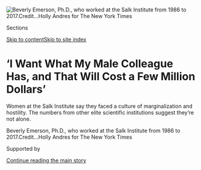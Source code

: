 <div id="app">

<div>

<div>

<div>

</div>

<div data-aria-hidden="false">

<div id="site-content" data-role="main">

<div>

<div class="css-1aor85t" style="opacity:0.000000001;z-index:-1;visibility:hidden">

<div class="css-1hqnpie">

<div class="css-epjblv">

<span class="css-z6pdnw">‘I Want What My Male Colleague Has, and That
Will Cost a Few Million
Dollars’</span>

</div>

<div class="css-k008qs">

<div class="css-1iwv8en">

<span class="css-18z7m18"></span>

<div>

<div>

</div>

</div>

</div>

<span class="css-1n6z4y">https://nyti.ms/2VTcmf0</span>

<div class="css-1705lsu">

<div class="css-4xjgmj">

<div class="css-4skfbu" data-role="toolbar" data-aria-label="Social Media Share buttons, Save button, and Comments Panel with current comment count" data-testid="share-tools">

  - 
  - 
  - 
  - 
    
    <div class="css-6n7j50">
    
    </div>

  - 
  - 

</div>

</div>

</div>

</div>

</div>

</div>

<div class="css-11qgg8s">

</div>

<div id="fullBleedHeaderContent">

<div class="css-1mre5cn">

![<span class="css-i48y28 e13ogyst0" data-aria-hidden="true">Beverly
Emerson, Ph.D., who worked at the Salk Institute from 1986 to
2017.</span><span class="css-ach9cc e1z0qqy90" itemprop="copyrightHolder"><span class="css-1ly73wi e1tej78p0">Credit...</span><span><span>Holly
Andres for The New York
Times</span></span></span>](https://static01.graylady3jvrrxbe.onion/images/2019/04/21/magazine/21mag-Salk-image1/21mag-Salk-image1-articleLarge.jpg?quality=75&auto=webp&disable=upscale)

</div>

<div class="css-hy7cq4">

<div class="css-6cn7ki">

<div class="NYTAppHideMasthead css-1bcu9v6 e1suatyy0">

<div class="section css-1o1qe8k e1suatyy2">

<div class="css-cu5p7t er09x8g0">

<div class="css-6n7j50">

</div>

<span class="css-1dv1kvn">Sections</span>

[Skip to content](#site-content)[Skip to site
index](#site-index)

</div>

<div class="css-10698na e1huz5gh0">

</div>

</div>

</div>

<div class="css-1j5c3eq ehdk2mb0">

# ‘I Want What My Male Colleague Has, and That Will Cost a Few Million Dollars’

</div>

Women at the Salk Institute say they faced a culture of marginalization
and hostility. The numbers from other elite scientific institutions
suggest they’re not alone.

</div>

</div>

<div class="css-nwzfg5 e1gnum310">

<span class="css-1f9pvn2 magazine">Beverly Emerson, Ph.D., who worked at
the Salk Institute from 1986 to
2017.</span><span class="css-ach9cc e1z0qqy90" itemprop="copyrightHolder"><span class="css-1ly73wi e1tej78p0">Credit...</span><span><span>Holly
Andres for The New York Times</span></span></span>

</div>

<div id="sponsor-wrapper" class="css-1hyfx7x">

<div id="sponsor-slug" class="css-19vbshk">

Supported by

</div>

[Continue reading the main
story](#after-sponsor)

<div id="sponsor" class="ad sponsor-wrapper" style="text-align:center;height:100%;display:block">

</div>

<div id="after-sponsor">

</div>

</div>

<div class="css-1fl1393 e1gnum311">

<div class="css-18e8msd">

<div class="css-vp77d3 epjyd6m0">

<div class="css-1baulvz">

By <span class="css-1baulvz last-byline" itemprop="name">Mallory
Pickett</span>

</div>

</div>

  - April 18,
    2019

  - 
    
    <div class="css-4xjgmj">
    
    <div class="css-d8bdto" data-role="toolbar" data-aria-label="Social Media Share buttons, Save button, and Comments Panel with current comment count" data-testid="share-tools">
    
      - 
      - 
      - 
      - 
        
        <div class="css-6n7j50">
        
        </div>
    
      - 
      - 
    
    </div>
    
    </div>

</div>

</div>

</div>

<div class="section meteredContent css-1r7ky0e" name="articleBody" itemprop="articleBody">

<div class="css-1fanzo5 StoryBodyCompanionColumn">

<div class="css-53u6y8">

Northern San Diego County is a scientific mecca, home to some of the
world’s leading biotech companies, renowned research institutions and a
world-class university. But the Salk Institute for Biological Research,
perched on a cliff above the Pacific Ocean in La Jolla, is distinguished
even among its neighbors. Jonas Salk founded the institution in 1963 as
a kind of second legacy, after the millions of lives saved with his
polio vaccine. He envisioned it as a place where scientists would work
in open, collaborative laboratories, free from university bureaucracies:
They would be professors, supervising graduate students and postdocs,
but with no teaching requirements. He recruited 10 of the top men in
biology to join him, including Francis Crick, newly famous for
discovering, with James Watson, DNA’s double helix. In a 1960 letter,
Watson called the idea “Jonas’s utopia.”

By 2017, the biochemist Beverly Emerson had worked in this utopia for 31
years. She was, at the time, onto an exciting idea — a novel approach to
understanding tumor growth — but her 66th birthday was coming up, and
with it her contract with Salk would expire. To renew it, the Institute
required that she have enough grant money to cover half her salary. She
didn’t.

Emerson had pinned her hopes on a new funding initiative she was
developing with the Salk’s president, Elizabeth Blackburn. So when she
went to meet with Blackburn that fall, she thought it might be about
their progress. Instead, she found Blackburn flanked by the Salk’s chief
finance and science officers. “You and I have had long careers,” Emerson
remembers Blackburn saying. She knew it was over.

Emerson broke the news to her lab employees and turned to the work of
shutting down experiments. On her final day, she took one last look
around; she had spent 40 years going to a lab almost every day, and
couldn’t imagine a life without one. The Salk made no announcement of
her departure. It was Kathy Jones, another professor, who sent around an
email letting colleagues know Emerson was leaving, and thanking her for
her years of service.

</div>

</div>

<div class="css-1fanzo5 StoryBodyCompanionColumn">

<div class="css-53u6y8">

Emerson suspected funding wasn’t the only reason her tenure at the Salk
ended so unceremoniously. Two months before that final meeting, she and
Jones and Vicki Lundblad — three of the four women among the Institute’s
32 full professors — filed state gender-discrimination lawsuits against
the Salk, claiming that an “old boys’ club” of senior faculty restricted
their access to funds, laboratory resources and influence. Select male
faculty, they said, effectively ran the Institute and were showered with
private donations, while women were forced to fire essential staff and
were shut out from
power.

</div>

</div>

<div style="max-width:100%;margin:0 auto">

<div class="css-17dprlf" data-id="100000006463974" data-slug="21mag-salk-pullquote1" style="max-width:600px">

</div>

</div>

<div class="css-1fanzo5 StoryBodyCompanionColumn">

<div class="css-53u6y8">

At the time, women made up just 16 percent of the Salk’s senior faculty
and 32 percent of assistant professors — a striking statistic, given
that the biological sciences are one of the only scientific fields in
which women earn more than half the doctoral degrees. This state of
affairs wasn’t unique to the Salk: Women make up a similar share of
senior faculty at similar research institutions, and just 28 percent of
tenured biology professors at elite public universities.

Jones started at the Institute on July 1, 1986, when she was 31. She was
one of two new hires for the Salk’s regulatory biology department. The
other was Emerson, who was still en route, driving cross-country with
her mother, writing grant applications by the light of motel signs. On
her first day, as Jones made her way through the Salk’s campus to meet
with the president, she was dazzled by its grandeur. Two teak-accented
buildings enclosed a marble courtyard, amid orange trees, terraced pools
and a grand ocean view. But as she waited outside the president’s
office, she says she had an encounter she would later think of often. A
woman who introduced herself as Carolyn Stinson, the Institute’s
director of program analysis, shook Jones’s hand and then blurted out a
warning: “You need to understand that at the Salk Institute, women do
not get the same pay as men,” Jones remembers her saying, “and they do
not get anywhere near the same resources.”

“I didn’t know her from anybody,” Jones recalls. “She just walked up and
said that.” (Stinson could not be reached for comment.) But Jones didn’t
give the warning much weight; her first thought, she told me, was, Well,
it’s not going to be like this in 10 years. Her hiring itself felt like
proof that the world had changed; any inequities would fade away as
out-of-touch older scientists retired or died off.

</div>

</div>

<div class="css-1fanzo5 StoryBodyCompanionColumn">

<div class="css-53u6y8">

It had been two years since Suzanne Bourgeois, the wife of one of the
Institute’s founders, started the regulatory biology department, which
was located in the basement of one of the two Salk buildings. The only
other professor in it was Pamela Mellon. Emerson and Jones didn’t take
much notice that their all-woman department was cloistered in the
basement, or that senior female faculty had relatively small labs. But
Mellon, who was slightly older and further along in her career, noticed,
and was concerned. The senior women, she recalls, “were secondary. They
weren’t consulted. They weren’t invited into joint grants. They weren’t
in the leadership.” She left the Salk for U.C. San Diego in 1991. “I
could see even then that I was not going to be in the leadership,” she
says. “That was not going to happen because of my gender.”

[*\[Read about public attacks on the work of social psychologist Amy
Cuddy.\]*](https://www.nytimes3xbfgragh.onion/2017/10/18/magazine/when-the-revolution-came-for-amy-cuddy.html)

Jones and Emerson pitied the older women. But they imagined their own
exceptional scientific work, and the changing culture around them, would
ensure their bright futures.

Early on, Jones worked to decipher how H.I.V. uses a specific protein to
duplicate itself. By 1997, she felt sure she was on the verge of
figuring it out. “I remember driving down the freeway, and thinking to
myself, Don’t get in an accident, because then no one will know the
answer to this\!” she recalls. When she gave birth to her second child,
she took her work with her to the hospital. The resulting paper,
published in Cell in 1998, put her name on the map.

By then, Bourgeois had retired, leaving Emerson and Jones alone in a
department of two. They wanted to search for new hires; the
administration, they say, suggested they instead shut down their
department and join a different group. Inder Verma, a lauded cancer
biologist, told them he’d decided to allow them to be part of his group,
housed in the lab next door — a merger that would give him authority
over their space. He’d asked if any other department would take them,
they remember him saying, but “nobody wants you.” (Verma declined to be
interviewed, but said he had no recollection of this conversation.) “Not
the most attractive invitation,” Jones recalls. They said no.

After that decision, the women say, the Salk reconfigured the building.
Verma’s department took over space on their floor. “We were used to
hearing insults toward women,” Emerson says, “but this really showed
their power — and that we had no power.”

</div>

</div>

<div class="css-79elbk" data-testid="photoviewer-wrapper">

<div class="css-z3e15g" data-testid="photoviewer-wrapper-hidden">

</div>

<div class="css-1a48zt4 ehw59r15" data-testid="photoviewer-children">

![<span class="css-i48y28 e13ogyst0" data-aria-hidden="true">The Salk
Institute in La Jolla, Calif.,
2019</span><span class="css-ach9cc e1z0qqy90" itemprop="copyrightHolder"><span class="css-1ly73wi e1tej78p0">Credit...</span><span>Peter
Dawson</span></span>](https://static01.graylady3jvrrxbe.onion/images/2019/04/21/magazine/21mag-Salk-image2/21mag-Salk-image2-articleLarge.jpg?quality=75&auto=webp&disable=upscale)

</div>

</div>

<div class="css-1fanzo5 StoryBodyCompanionColumn">

<div class="css-53u6y8">

**It was a conflict** over 200 square feet of laboratory space that once
led some of the country’s leading universities to focus on the progress
— or lack thereof — of women in science.

</div>

</div>

<div class="css-1fanzo5 StoryBodyCompanionColumn">

<div class="css-53u6y8">

On paper, Nancy Hopkins had a charmed career. As an undergraduate at
Radcliffe College, she was handpicked by James Watson, of Watson and
Crick, for mentorship. In 1973, she was hired as an assistant professor
at M.I.T.’s Center for Cancer Research, and was quickly promoted to
receive tenure. But in the early ’90s, when she began a new set of
genetics experiments using zebra fish and requested an extra 200 square
feet for aquariums, the faculty member in charge of facilities refused.

Hopkins, then in her early 50s, had a feeling her lab was already
smaller than those of her male peers. For a year, she fought for more
space — a battle that culminated with her measuring the entire
department. “I literally got a tape measure and measured every lab in
the building,” she told me. She found that her space was 500 square feet
smaller than the average male junior professor’s, and from 1,500 to
4,500 square feet smaller than her male fellow full professors’. The
person in charge refused to look at her data. “Here I was measuring the
goddamn laboratories,” she says, “and I brought him the measurements,
and he wouldn’t even look at them.”

She began to notice that other women seemed just as invisible as she
felt, while men whose science didn’t seem any better were lauded as
geniuses. But it was years before she named this problem in her mind;
she thought of discrimination as something that ended when women were
allowed to hold jobs like hers. “It’s hard to believe anyone could be
that naïve, but I was,” she says. At the start of her career, her
science seemed to speak for itself, and her talents were encouraged by
great men in her field. Now that she considered herself their equal, she
was confronted with all the ways they seemed to disagree.

The question of whether women could, or should, be a part of the
scientific profession was as old as the profession itself. According to
Londa Schiebinger, a historian at Stanford, it was during the
Enlightenment era in Europe, as science was transformed into a
profession and universities and academies formed, that a fork in the
road was reached, and women were formally excluded from Western science.
Earlier, they’d been among its practitioners, but by 1911, Marie Curie
was denied entry to the French national academy despite having shared a
Nobel Prize. (The same year, she became the first person ever to win a
second.) After a long debate, the academy concluded that it should
“respect the immutable tradition against the election of women,” so as
not to “break the unity of this elite body.”

[*\[Read about the secret history of women in
coding.\]*](https://www.nytimes3xbfgragh.onion/2019/02/13/magazine/women-coding-computer-programming.html)

Later in the 20th century, as Hopkins and other women were allowed into
the “elite body” of academia for the first time, they found that
cultural and structural barriers remained. Frustrated, Hopkins drafted a
letter to Charles Vest, the president of M.I.T., calling for action. It
was eventually signed, and added to, by 16 of the 17 tenured female
faculty members in the School of Science (there were 194 tenured men),
and became the basis for [a 1999 M.I.T.
report](http://web.mit.edu/fnl/women/women.html), written by Hopkins and
other science faculty, documenting how women in the sciences had access
to fewer resources than their male counterparts. Almost none of the
junior female faculty, the report found, believed “that gender bias will
impede their careers.” It was after receiving tenure that “many senior
women faculty begin to feel marginalized, including those who felt well
supported as junior faculty. They sense that they and their male
colleagues may not be treated equally after all.”

Hopkins’s report catalyzed significant change at M.I.T. Vest convened
meetings with eight other universities, all of which committed to
support female faculty, using policies — collecting equity and inclusion
data, providing support for faculty with children — recommended in the
report. Hopkins submitted a two-page grant application to support her
zebra-fish research, and was offered $10 million — two million more than
she needed. “Once you raise money that easily, that fast, guess what?
Your research gets easier\!” she says. “I got elected to the National
Academy. I became, like, a real person.”

</div>

</div>

<div class="css-1fanzo5 StoryBodyCompanionColumn">

<div class="css-53u6y8">

But a few men in her department, she says, never spoke to her again. In
2005, she attended an invitation-only conference in Cambridge, where
Lawrence Summers, Harvard’s president at the time, wondered aloud
whether the scarcity of female scientists at elite universities might be
a function of “intrinsic aptitude.” Hopkins immediately closed her
computer and left the room. “I think what’s so painful about it is that
we’re scientists and we’re supposed to be interested in the truth,” she
says. “If it’s true, O.K., it’s true. But then show me the data. And
this is a topic on which you cannot show me the data.” For Summers to
ask the question “was not science,” she says. “It was not
interesting.”

</div>

</div>

<div class="css-1h0maa8 e73j0it0">

<div class="css-1xdhyk6 erfvjey0">

<span class="css-1ly73wi e1tej78p0">Image</span>

<div class="css-zjzyr8">

<div data-testid="lazyimage-container" style="height:482.6888888888889px">

</div>

</div>

</div>

<span class="css-i48y28 e13ogyst0" data-aria-hidden="true">Kathy
Jones</span><span class="css-ach9cc e1z0qqy90" itemprop="copyrightHolder"><span class="css-1ly73wi e1tej78p0">Credit...</span><span>Alejandro
Tamayo/The San Diego
Union-Tribune</span></span>

<div class="css-1xdhyk6 erfvjey0">

<span class="css-1ly73wi e1tej78p0">Image</span>

<div class="css-zjzyr8">

<div data-testid="lazyimage-container" style="height:483.33333333333326px">

</div>

</div>

</div>

<span class="css-i48y28 e13ogyst0" data-aria-hidden="true">Vicki
Lundblad</span><span class="css-ach9cc e1z0qqy90" itemprop="copyrightHolder"><span class="css-1ly73wi e1tej78p0">Credit...</span><span>Alejandro
Tamayo/The San Diego Union-Tribune</span></span>

</div>

<div class="css-1fanzo5 StoryBodyCompanionColumn">

<div class="css-53u6y8">

**The women in** the Salk’s regulatory biology group had not believed
that Inder Verma’s patronage was their only option. But when they began,
with the Institute’s permission, recruiting for their department —
inviting prospective hires to give talks on their research — Jones says
most of the senior male faculty would not attend, making it impossible
to get approval for a final decision. “Are you tired of your seminar
series yet?” Jones says Verma asked her, after yet another interviewee
had come and gone without his input. (Verma says he does not recall this
conversation.)

If anyone typified the male “rock star” scientists said to have held
sway over the Salk, it was Verma. As of 2015, he was the Institute’s
highest-paid scientist — and one of its most famous, known for
developing the technique of retroviral gene therapy for cancer
treatment. His reputation was important for fund-raising. Among
biologists, the Salk was sometimes known as “Inder’s Institute.”

Some current and former Salk employees identified Wylie Vale, Ron Evans,
Stephen Heinemann and Rusty Gage as the men who, along with Verma,
seemed to enjoy extraordinary resources and status (though only Verma
was mentioned in the lawsuits). These men, titans in their fields, spoke
often at faculty retreats, and on milestone birthdays would reign over
symposia in their honor. Parties would be advertised via posters
photoshopped to depict them as larger-than-life personas: Gage’s head on
a muscled body beneath the text: “The Ultimate Gage Fighter”; Vale as a
mafia don with a cigar hanging from his lips. Each researcher at the
Institute is responsible for funding his or her own work, and grants and
donations seemed especially easy for these men to access. As Salk
presidents came and went, it became clear to Jones and Emerson where the
real power lay.

When Richard Murphy was brought on as president in 2000, he established,
partly at the urging of senior female faculty, a committee to explore
the status of women at the Salk and produce a report similar to
M.I.T.’s. It concluded that while salaries and promotion rates were
roughly equitable, the representation of women on the faculty was as at
many similar institutions well below what it should be, compared with
the applicant pool, and that women were being promoted more slowly than
their male peers. The committee recommended several policy changes,
including actively recruiting more women, and in 2004, the Salk hired
Vicki Lundblad, a well-known biologist who studied telomeres.

Murphy left the Salk in 2007 and was succeeded by William Brody, a
radiologist who had been president of Johns Hopkins. Soon after he was
hired, Emerson attended a faculty retreat where, she says, Verma asked
if the new president wanted to say anything to the assembled faculty.
Brody began by noting that many friends had asked why he took the job,
as the Salk had a reputation for short-tenured presidents. His plan, he
said, was simple: “I’m going to let the faculty run the Institute.”

“I knew what that meant, and my hopes were sunk,” Emerson recalls. “The
faculty does not mean the whole faculty.” (Brody denies that this
happened.)

</div>

</div>

<div class="css-1fanzo5 StoryBodyCompanionColumn">

<div class="css-53u6y8">

The Institute’s new recruit, Lundblad, soon found herself hemmed in too.
Karl Willert, a U.C.S.D. biologist and old friend, remembers how excited
Lundblad had been to be in California, working at Salk. But he watched
that enthusiasm slowly erode. “She became really upset about how things
were run over there,” he says. “Everyone knows that Salk could get
awarded 10- or a hundred-million-dollar donations or grants. I think she
oftentimes felt like she wasn’t included in that and was sort of on the
sidelines.”

In 2014, according to Lundblad’s complaint, Brody called her into his
office and told her that a group of senior faculty had decided she was
“in a downward spiral,” and that “the field has passed her by.” This
felt shockingly out of step with what she was hearing from her peers.
Reviewers of an N.I.H. grant proposal a year earlier had described her
as a “key player” and “established leader” in her field. (Through a
lawyer, Brody denied this account, saying that any discussions he had
about productivity were “only in terms of facts and metrics, not
judgment.”)

A few months later, Lundblad applied to hire a lab worker who was fully
funded by a fellowship; her request was denied. She eventually got the
decision reversed — but later that year, it happened again. Jones and
Emerson were also having trouble staffing their labs. Emerson was told
she was underfunded and asked to fire three of her five workers. In
2015, after Jones and one of her postdocs had spent five years
identifying what seemed like a potential cancer treatment, she was
pushed to fire the postdoc.

“It was like being in ‘Lord of the Flies,’ but with this incredible
Dilbert overlay,” Lundblad says. In 2015, one of Jones’s former postdocs
came to visit and was shocked by the state of the lab: “It looks like
you’re almost extinct,” she remarked.

In 2014, Emerson was elected faculty chairwoman, only the second woman
ever to hold the position. From this position of ostensible power, she
asked the external relations office to diversify its matchmaking between
scientists and donors. In a meeting, when she solicited input from the
faculty on fund-raising, Brody, she says, told her to stop — she was
just “confusing” the development office. According to her complaint, he
reviewed a plan she presented on including more women in leadership and
responded that “boys run committees and boys choose boys.” (Through his
lawyer, Brody denies these comments as well.)

Emerson found herself thinking back on the older women whom she and
Jones once pitied. “Thirty-one years later, we are the ones that we saw
through those young eyes,” she says. “Nothing’s changed. Even after a
successful
career.”

<div class="css-79elbk" data-testid="photoviewer-wrapper">

<div class="css-z3e15g" data-testid="photoviewer-wrapper-hidden">

</div>

<div class="css-1a48zt4 ehw59r15" data-testid="photoviewer-children">

<div class="css-zgakxe erfvjey0">

<span class="css-1ly73wi e1tej78p0">Image</span>

<div class="css-zjzyr8">

<div data-testid="lazyimage-container" style="height:574.1999999999999px">

</div>

</div>

</div>

<span class="css-i48y28 e13ogyst0" data-aria-hidden="true">Dr. Jonas
Salk, developer of the polio vaccine and founder of the Salk
Institute.</span><span class="css-ach9cc e1z0qqy90" itemprop="copyrightHolder"><span class="css-1ly73wi e1tej78p0">Credit...</span><span>Bettmann/Getty
Images</span></span>

</div>

</div>

</div>

</div>

<div class="css-1fanzo5 StoryBodyCompanionColumn">

<div class="css-53u6y8">

**Elizabeth Blackburn,** a Nobel Laureate in physiology/medicine for her
discovery of telomerase, had for years spoken out about issues facing
female scientists at all levels. So when it was announced in 2015 that
Brody was retiring and Blackburn would be the next Salk president —
Emerson had sat on the hiring committee that helped select her — the
women were sure this promised relief. Lundblad had done her postdoc in
Blackburn’s molecular biology lab at Berkeley, and Emerson and Jones had
known her for years. “All of us thought, Liz is coming — thank God this
is over,” says Jones.

Blackburn, they say, said she would work with them to secure funding.
She initiated a strategic planning effort meant to lay the groundwork
for the Salk’s next 50 years. The faculty was split into committees; the
mandate for Emerson and Lundblad’s group included assessing the state of
faculty culture and diversity.

Working with four colleagues, they found that the Institute had hired
3.75 men for every woman since 2010, and that there was a
gender-specific skew in lab size: senior women had three of the five
smallest spaces on campus, despite raising twice as much N.I.H. funding
per employee as men. “When I saw that report, I just felt physically
ill,” Jones says. Lundblad says, “It’s not that they haven’t hired
women, but they have failed to retain them, they’ve failed to hire
enough, failed to promote. Salk has not provided a work environment that
allows women faculty to flourish.”

Emerson, in her complaint, says she expected the full findings to be
presented to the board. Blackburn, in a statement, says that while she
considered presenting the reports to trustees, their volume and
early-draft nature meant they were summarized and discussed in later
meetings: “Somewhere along the line,” Emerson says, “she probably
learned how the place is run and had to run it that way.”

In the spring of 2017, Jones and Lundblad both spoke at the annual
faculty retreat, a sumptuous affair in Borrego Springs where faculty
members present new research to their colleagues. It was only the second
time in 14 years that Lundblad had presented anything, and Jones’s third
time in 30. Afterward, Jones says, one of the junior faculty
congratulated her, saying it was one of the best talks he’d heard at
Salk. “It was very bittersweet,” Jones says. “I felt like, Oh, I missed
this. I missed this excitement, this potential for collaboration with
colleagues.” The two women drove home to San Diego together, wondering
what to do next.

When Lundblad got home, she looked at her husband and said, “I think —”
He understood the look on her face and finished her sentence: “It’s
time.” That summer, Jones and Lundblad both filed gender-discrimination
lawsuits against the Salk. Emerson filed a week later.

**Salk responded** swiftly to the first suits, with a statement in July
2017 that said Jones and Lundblad’s performances had “long remained
within the bottom quartile of \[their\] peers,” that in the past 10
years they had “failed to publish a single paper in any of the most
respected scientific publications (Cell, Nature and Science)” and that
they had fallen short of the median 29 papers published per faculty
member over the past decade.

</div>

</div>

<div class="css-1fanzo5 StoryBodyCompanionColumn">

<div class="css-53u6y8">

This statement prompted scientists across the country to rally to the
women’s defense. To many, the use of Cell, Nature and Science as
benchmarks of excellence was particularly galling. Some well-known
scientists boycott those “prestige” journals to protest their perceived
clubbiness and inflated status. Carol Greider, the telomere biologist
who shared the Nobel Prize with Blackburn, [defended Lundblad on
Twitter](https://twitter.com/CWGreider/status/886975788599320576),
saying, “Contrary to Salk press release character smear, Vicki Lundblad
is outstanding, creative LEADER in Telomere field.” Soon after, she
drafted [a letter](https://science.sciencemag.org/content/357/6356/1105)
titled “Not Just Salk,” signed by 37 prominent researchers, including
two other Nobel Laureates, and published in the pages of Science. “The
next generation of scientists is watching,” it said, “and many are
choosing not to pursue a career in science, where they feel they will
not have support.”

Bias and discrimination can be hard to quantify, especially with a
sample size of just three women, and the Salk mounted a case against the
women’s claims. In a statement through an external communications firm,
the Institute stressed that faculty are responsible for bringing in
their own funding, and these women didn’t supply enough to support
larger labs. It said that the plaintiffs’ salaries were on par with
their peers, and that they were supplied with institutional funding to
bridge gaps in resources. It also disputed the lab-size analysis, which
was [leaked to Science
in 2017](https://www.sciencemag.org/news/2017/08/leaked-documents-expose-long-standing-gender-tensions-salk-institute),
describing it as an unfinalized draft “prepared in large part by the
now-plaintiffs.”

</div>

</div>

<div style="max-width:100%;margin:0 auto">

<div class="css-17dprlf" data-id="100000006463978" data-slug="21mag-salk-pullquote2" style="max-width:600px">

</div>

</div>

<div class="css-1fanzo5 StoryBodyCompanionColumn">

<div class="css-53u6y8">

Former Salk employees generally agree the Institute is “clubby” and run
by a few powerful men. But it’s a question, for some of the men, at
least, whether gender is the most important criterion for entry. “To be
perfectly honest, I didn’t see it affecting women more than men,” a
former junior faculty member — a man who worked there for nine years —
told me. (He requested anonymity to preserve working relationships at
the Salk.) “It was just the way the Salk worked. There were a few people
who had very good connections with the Salk office, and then other
people were not put out in front of donors.” He, too, was forced to fire
staff, he said, even though he knew one of his colleagues, who had the
same amount of funding and many more employees, was not.

“There was a general suspicion that a small number of people were
benefiting a lot from certain donors or funding agencies,” another male
former faculty member said. “I never felt discriminated against. I just
felt like I wasn’t on the gravy train.”

Emerson and the other women agree that the Salk hierarchy is inherently
unfair, but say it’s not an accident that senior women are consistently
found at the bottom. All the female former faculty members and research
staff interviewed were in agreement on this. “It was especially unfair
for women,” Mellon says. “There’s no question in my mind. We were made
to feel on shaky ground to be there as scientists in the first place.”
Holly Ingraham, now a professor of pharmacology at U.C. San Francisco,
was a postdoc at the Salk when Emerson and Jones were hired. Years
later, when she returned to visit, she was shocked to see their labs.
“They were in the worst space that Salk had to offer,” she recalls.
“So how did that decision get made?” When she heard news of the
lawsuit, she wrote to Emerson that while “similar problems exist
everywhere,” key figures at the Salk had “instilled a culture that
consistently stacked the odds against women.”

Blackburn stepped down from the Salk’s presidency in January 2018, five
months after the suits were filed, and returned to her research at
U.C.S.F. She is bound by a nondisparagement clause, but she did tell me
that “the way we lose the talents of women because of all these things
that go on in careers, it’s just extraordinary. It’s a very bad, bad
thing to lose all that training and talent.” She added: “Often these
situations which go on in a woman’s career — workplace situations — they
don’t seem big. But I heard someone say a marvelous thing in this
context: ‘A ton of feathers still weighs a ton.’ ”

</div>

</div>

<div class="css-1fanzo5 StoryBodyCompanionColumn">

<div class="css-53u6y8">

Doctoral programs have churned out female Ph.D.’s for decades — women
have earned the majority of biosciences Ph.D.’s since 2009 — but they
[remain
underrepresented](https://www.nature.com/news/inequality-quantified-mind-the-gender-gap-1.12550)
on the faculties of top American universities. Hopkins, who continues to
spend much of her time speaking about gender equity, says she’s stunned
to see how few women wield real influence in science. “I think it’s hard
for us even to recognize how little power women have at the top, where
the big money resides, where the real power resides,” she says.

Those who do make it into prestigious positions sometimes find that
efforts at equity don’t include them. “I know a lot of men who sincerely
promote gender-equality opportunities for women, but all their efforts
are devoted toward younger women,” Emerson says — because it’s less
costly. “But I want what my male colleague has, and that will cost a few
million dollars.”

Science is, in theory, a meritocracy, in which results should speak for
themselves and buoy their authors to the top. The problem is that nobody
knows the best way to measure the merits of a scientist’s work.
Data-driven metrics have become increasingly popular: The “h-index,” for
instance, was created in 2005 as a measure of an author’s overall number
of publications and how often that work is cited. But citation practices
vary widely even within disciplines, and citing yourself can
artificially drive your number up. The h-index often becomes a measure
of quantity, not quality.

By some metrics, formal institutional decisions such as hiring at the
junior levels, time to promotion and salaries are at or are approaching
equity. Some reports have found grant and publication-review processes
are largely gender neutral. But something is still holding women back,
or driving them out.

The number of women drops off at every increasing level of rank in
academic science, but in biology, an especially large drop comes between
earning Ph.D.’s and applying for tenure-track positions — a competitive
bottleneck that frequently coincides with people starting families. Yet
a growing body of research indicates that those women who do apply face
barriers to inclusion. A [famous 2012
experiment](https://www.pnas.org/content/109/41/16474), in which
equivalent résumés with male and female names were evaluated for lab
manager jobs, found that the man was rated as more qualified and offered
a higher salary. A [2017 Harvard Business Review
analysis](https://hbr.org/2017/03/research-junior-female-scientists-arent-getting-the-credit-they-deserve)
found that female postdocs were systematically undervalued for their
work, taking a year longer to receive an N.I.H. grant than men with
equivalent publication histories. And [a 2018
report](https://www.nap.edu/catalog/24994/sexual-harassment-of-women-climate-culture-and-consequences-in-academic)
from the National Academies of Sciences, Engineering and Medicine found
that up to 40 percent of female science students had been sexually
harassed by faculty or staff.

“We are going into a setting that we did not create, we did not define,”
says Shirley Malcom, who directs education and human resources programs
at the American Association for the Advancement of Science. “You can’t
make the assumption that the same structures are going to be
accommodating and supportive of different
players.”

</div>

</div>

<div class="css-79elbk" data-testid="photoviewer-wrapper">

<div class="css-z3e15g" data-testid="photoviewer-wrapper-hidden">

</div>

<div class="css-1a48zt4 ehw59r15" data-testid="photoviewer-children">

<div class="css-1xdhyk6 erfvjey0">

<span class="css-1ly73wi e1tej78p0">Image</span>

<div class="css-zjzyr8">

<div data-testid="lazyimage-container" style="height:257.77777777777777px">

</div>

</div>

</div>

<span class="css-i48y28 e13ogyst0" data-aria-hidden="true">Beverly
Emerson, Ph.D., in the Knight Cancer Institute research lab, Oregon
Health & Science
University.</span><span class="css-ach9cc e1z0qqy90" itemprop="copyrightHolder"><span class="css-1ly73wi e1tej78p0">Credit...</span><span>Holly
Andres for The New York Times</span></span>

</div>

</div>

<div class="css-1fanzo5 StoryBodyCompanionColumn">

<div class="css-53u6y8">

**Soon after her** dismissal, in early 2018, sitting on her couch at
home with the latest issues of Science and Nature on the coffee table,
Beverly Emerson told me she was not done with science. She showed me the
pipettes, painted with her initials, that she’d brought home from her
lab. Later, a position at Oregon Health & Science University would let
her continue to work on her projects. But she won’t be getting all the
benefits of an elder stateswoman. Emeritus professors often stick around
institutions for decades; some former researchers still drop into the
Salk for lunch.

Jones and Lundblad settled their suits in August 2018, about a year
after filing. The details of the settlement are confidential, and both
women are forbidden to make any further comments to the media. (All
interviews for this story took place before the settlement.) But they
both retained their employment at the Salk, and are expected to stay
there for the foreseeable future. Emerson continued her suit alone for
several more months, but in November 2018 she also settled. The Salk
admitted no liability in connection with any of the settlements. Emerson
hoped, she’d said, that the lawsuit would lead to better outcomes for
the current generation of women. There are more now: Clodagh O’Shea was
promoted to full professor in February 2018, the first woman to achieve
that rank since Emerson in 1999. And the institute has hired others:
Susan Kaech from Yale, and Kay Tye from M.I.T.

Nearly everyone who has worked there — including the women who sued it —
say the Salk Institute has lived up to its founders’ promise in many
ways; the lack of bureaucracy facilitates real scientific breakthroughs.
But the lawsuit’s claims suggest the lack of formal governance also made
a push for equity impossible, and let a power structure formed in the
’60s survive to the present day.

On April 21, 2018, Dan Lewis, the chairman of the Salk’s board, sent a
notice to Salk employees announcing that Inder Verma had been placed on
administrative leave pending an investigation of allegations of sexual
assault. “Dr. Verma has made extraordinary contributions to scientific
research,” he wrote, but “Salk will not condone any findings of
inappropriate conduct in the workplace, regardless of one’s stature or
influence.” The stories published soon after suggested otherwise. As
[reported by Meredith Wadman in Science that
month](https://www.sciencemag.org/news/2018/04/famed-cancer-biologist-allegedly-sexually-harassed-women-decades),
eight women, including Emerson and Mellon, accused Verma of sexual
assault in a variety of professional situations: pinching the buttocks
of a woman who had come to interview for a faculty position; forcibly
kissing a young scientist in his lab in 1992; grabbing and kissing
Emerson in the Salk library in 2001. The incidents spanned four decades,
from 1976 to 2016. In the late 1980s, Mellon reported to the Salk’s
human resources department that Verma had once grabbed her breasts at a
faculty party, and didn’t let go until she kicked him in the shins. She
was told she needed counseling, and, she told me, was asked not to share
her claim with anyone later. In a statement, Verma wrote that he had
“never inappropriately touched, nor have I made any sexually charged
comments, to anyone affiliated with the Salk Institute,” and has since
produced a statement of support signed by 56 former students and
postdocs.

In the same email announcing that the Salk would take these alleged
claims seriously, Lewis announced that Rusty Gage, long one of the
Institute’s stars, would be the next president. Verma resigned two
months later.

Anila Madiraju came to the Salk in 2015 as a postdoc, after completing
her Ph.D. in cellular and molecular physiology at Yale. Since she was 13
— when she would tag along with her father, a cancer biologist, to his
lab — her dream has been a career in academic science, and the Salk
seemed like an institution that embodied scientific freedom and
creativity. She says she has been treated well there, and her current
adviser is one of many excellent male mentors she has had in her career
so far.

And yet at every stage in her career, the future has seemed less
certain. “It’s hard already,” she says, “even before you throw gender
into the mix.” She’s watched successful students fail to land
tenure-track positions, or be hired as assistant professors only to
struggle with funding. She’ll be applying for jobs in a year or two, but
worries about a lack of opportunity, even considering alternate careers.
When Science reported on the claims against Verma, she read the story
three times.

</div>

</div>

<div class="css-1fanzo5 StoryBodyCompanionColumn">

<div class="css-53u6y8">

The younger generation at Salk, she says, seems committed to a fair
playing field, and ready to work to create one. People are talking more
about issues like discrimination and harassment. The Institute has
created an Office of Equity and Inclusion, and Madiraju says she has
noticed an effort to highlight the achievements of women staff and
professors. “It makes you feel like, I do have a place here,” she says,
“and that they are making it clear that the way science is being done
— that the face of science — is changing.”

Of course, in 1986, when Jones assured herself that things at the Salk
would change with the departure of the old guard, Inder Verma was 39,
only eight years older than she. While a 66-year-old Emerson was
dismantling her life’s work, Verma gave three hourlong lectures on the
occasion of his 70th birthday.

Reading through the lawsuits and reports about the Salk was
heartbreaking, Madiraju says. What shocked her most was the names of the
women involved, names she had known for years. Her father knew Emerson
and Lundblad’s work, and at his recommendation she had read their papers
during her early years as a scientist. “You’re grasping wherever you can
for role models,” she says, and these women’s work was considered
groundbreaking. “What is the definition of a good scientist if people
like Beverly Emerson and Lundblad are not good scientists in the eyes of
Salk?”

-----

Mallory Pickett is a journalist in Los Angeles who writes about science,
the environment and technology. [She last wrote for the magazine about
the visual-effects
industry.](https://www.nytimes3xbfgragh.onion/2017/05/04/magazine/why-hollywoods-most-thrilling-scenes-are-now-orchestrated-thousands-of-miles-away.html)

</div>

</div>

</div>

<div>

</div>

<div>

</div>

<div>

</div>

<div>

<div id="bottom-wrapper" class="css-1ede5it">

<div id="bottom-slug" class="css-l9onyx">

Advertisement

</div>

[Continue reading the main
story](#after-bottom)

<div id="bottom" class="ad bottom-wrapper" style="text-align:center;height:100%;display:block;min-height:90px">

</div>

<div id="after-bottom">

</div>

</div>

</div>

</div>

</div>

## Site Index

<div>

</div>

## Site Information Navigation

  - [© <span>2020</span> <span>The New York Times
    Company</span>](https://help.nytimes3xbfgragh.onion/hc/en-us/articles/115014792127-Copyright-notice)

<!-- end list -->

  - [NYTCo](https://www.nytco.com/)
  - [Contact
    Us](https://help.nytimes3xbfgragh.onion/hc/en-us/articles/115015385887-Contact-Us)
  - [Work with us](https://www.nytco.com/careers/)
  - [Advertise](https://nytmediakit.com/)
  - [T Brand Studio](http://www.tbrandstudio.com/)
  - [Your Ad
    Choices](https://www.nytimes3xbfgragh.onion/privacy/cookie-policy#how-do-i-manage-trackers)
  - [Privacy](https://www.nytimes3xbfgragh.onion/privacy)
  - [Terms of
    Service](https://help.nytimes3xbfgragh.onion/hc/en-us/articles/115014893428-Terms-of-service)
  - [Terms of
    Sale](https://help.nytimes3xbfgragh.onion/hc/en-us/articles/115014893968-Terms-of-sale)
  - [Site
    Map](https://spiderbites.nytimes3xbfgragh.onion)
  - [Help](https://help.nytimes3xbfgragh.onion/hc/en-us)
  - [Subscriptions](https://www.nytimes3xbfgragh.onion/subscription?campaignId=37WXW)

</div>

</div>

</div>

</div>
